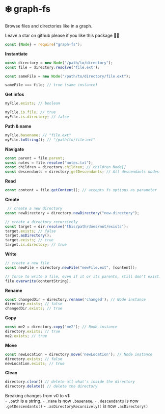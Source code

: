 # ❄️ graph-fs
Browse files and directories like in a graph.

Leave a star on github please if you like this package 🙏🏻


```javascript
const {Node} = require("graph-fs");
```

**Instantiate**
```javascript
const directory = new Node("/path/to/directory");
const file = directory.resolve('file.ext');

const sameFile = new Node("/path/to/directory/file.ext");

sameFile === file; // true (same instance)
```

**Get infos**
```javascript
myFile.exists; // boolean

myFile.is.file; // true
myFile.is.directory; // false
```

**Path & name**
```javascript
myFile.basename; // "file.ext"
myFile.toString(); // "/path/to/file.ext"
```

**Navigate**
```javascript
const parent = file.parent;
const notes = file.resolve("notes.txt");
const children = directory.children; // children Node[]
const descendants = directory.getDescendants; // All descendants nodes flattened
```

**Read**
```javascript
const content = file.getContent(); // accepts fs options as parameter
```

**Create**
```javascript
 // create a new directory
const newDirectory = directory.newDirectory("new-directory");

// create a directory recursively
const target = dir.resolve('this/path/does/not/exists');
target.exists; // false
target.asDirectory();
target.exists; // true
target.is.directory; // true
```

**Write**
```javascript
// create a new file
const newFile = directory.newFile("newFile.ext", [content]);

// force to write a file, even if it or its parents, still don't exist. It will create the full path to it.
file.overwrite(contentString);
```

**Rename**
```javascript
const changedDir = directory.rename('changed'); // Node instance
directory.exists; // false
changedDir.exists; // true
```

**Copy**
```javascript
const me2 = directory.copy('me2'); // Node instance
directory.exists; // true
me2.exists; // true
```

**Move**
```javascript
const newLocation = directory.move('newLocation'); // Node instance
directory.exists; // false
newLocation.exists; // true
```


**Clean**
```javascript
directory.clear() // delete all what's inside the directory
directory.delete() // delete the directory
```


Breaking changes from v0 to v1:  
	- `.path` is a string.
	- `.name` is now `.basename`.
	- `.descendants` is now `.getDescendants()`
	- `.asDirectoryRecursively()` is now `.asDirectory()`
